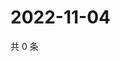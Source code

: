 # 2022-11-04

共 0 条

<!-- BEGIN WEIBO -->
<!-- 最后更新时间 Fri Nov 04 2022 19:14:02 GMT+0800 (China Standard Time) -->

<!-- END WEIBO -->
